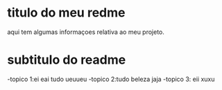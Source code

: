 # titulo do meu redme

aqui tem algumas informaçoes relativa ao meu projeto.

# subtitulo do readme
   -topico 1:ei eai tudo ueuueu
   -topico 2:tudo beleza jaja
   -topico 3: eii xuxu